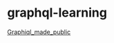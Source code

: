 # graphql-learning

[Graphiql_made_public](https://kannan-first-graphql-app.herokuapp.com/graphiql)
